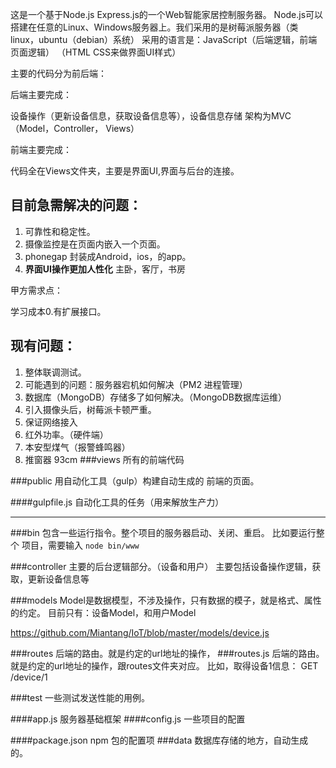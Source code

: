 这是一个基于Node.js Express.js的一个Web智能家居控制服务器。
Node.js可以搭建在任意的Linux、Windows服务器上。我们采用的是树莓派服务器（类linux，ubuntu（debian）系统）
采用的语言是：JavaScript（后端逻辑，前端页面逻辑）
（HTML CSS来做界面UI样式）

主要的代码分为前后端：

后端主要完成：

设备操作（更新设备信息，获取设备信息等），设备信息存储
架构为MVC（Model，Controller， Views）

前端主要完成：

代码全在Views文件夹，主要是界面UI,界面与后台的连接。


目前急需解决的问题：
----

1. 可靠性和稳定性。
1. 摄像监控是在页面内嵌入一个页面。
2. phonegap 封装成Android，ios，的app。
3. **界面UI操作更加人性化** 主卧，客厅，书房

甲方需求点：

学习成本0.有扩展接口。

现有问题：
----
1. 整体联调测试。
2. 可能遇到的问题：服务器宕机如何解决（PM2 进程管理）
3. 数据库（MongoDB）存储多了如何解决。（MongoDB数据库运维）
4. 引入摄像头后，树莓派卡顿严重。
5. 保证网络接入
4. 红外功率。（硬件端）
5. 本安型煤气（报警蜂鸣器）
6. 推窗器 93cm
###views
所有的前端代码

###public
用自动化工具（gulp）构建自动生成的 前端的页面。

####gulpfile.js
自动化工具的任务（用来解放生产力）

-----------
###bin
包含一些运行指令。整个项目的服务器启动、关闭、重启。
比如要运行整个 项目，需要输入 `node bin/www`

###controller
主要的后台逻辑部分。（设备和用户）
主要包括设备操作逻辑，获取，更新设备信息等

###models
Model是数据模型，不涉及操作，只有数据的模子，就是格式、属性的约定。
目前只有：设备Model，和用户Model

<https://github.com/Miantang/IoT/blob/master/models/device.js>

###routes
后端的路由。就是约定的url地址的操作，
###routes.js
后端的路由。就是约定的url地址的操作，跟routes文件夹对应。
比如，取得设备1信息： GET /device/1

###test
一些测试发送性能的用例。

####app.js
服务器基础框架
####config.js
一些项目的配置

####package.json
npm 包的配置项 
###data
数据库存储的地方，自动生成的。
